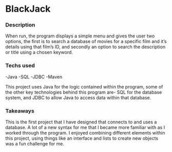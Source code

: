 # BlackJack

### Description

 When run, the program displays a simple menu and gives the user two options, the first is to search a database of movies for a specific film and it’s details using that film’s ID, and  secondly an option to search the description or title using a chosen keyword. 

### Techs used

-Java
-SQL
-JDBC
-Maven

  This project uses Java for the logic contained within the program, some of the other key technologies behind  this program are-  SQL  for  the database system, and JDBC to allow Java to access data within that database. 
   
    
### Takeaways

 This is the first project that I have designed that connects to and uses a database. A lot of a new syntax for me that I became more familiar with as I worked through the program. I enjoyed combining different elements within this project, using things like an interface and lists to create new objects was a fun challenge for me. 